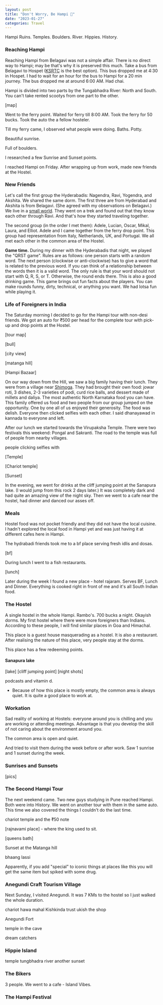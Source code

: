 ```yaml
---
layout: post
title: "Don't Worry, Be Hampi 📍"
date: "2023-01-27"
categories: Travel
---
```


Hampi Ruins. Temples. Boulders. River. Hippies. History.

### Reaching Hampi

Reaching Hampi from Belagavi was not a simple affair. There is no direct way to Hampi; may be that's why it is preserved this much. Take a bus from Belagavi to Hospet ([KSRTC]() is the best option). This bus dropped me at 4:30 in Hospet. I had to wait for an hour for the bus to Hampi for a 20 min journey. The bus dropped me at around 6:00 AM. Had chai.

Hampi is divided into two parts by the Tungabhadra River: North and South. You can't take rented scootys from one part to the other.

[map]

Went to the ferry point. Waited for ferry till 8:00 AM. Took the ferry for 50 bucks. Took the auto the a fellow hosteler.

Till my ferry came, I observed what people were doing. Baths. Potty.

Beautiful sunrise.

Full of boulders.

I researched a few Sunrise and Sunset points.

I reached Hampi on Friday. After wrapping up from work, made new friends at the Hostel.

### New Friends

Let's call the first group the Hyderabadis: Nagendra, Ravi, Yogendra, and Akshita. We shared the same dorm. The first three are from Hyderabad and Akshita is from Belagavi. (She agreed with my observations on Belagavi.) We live in a [small world](https://en.wikipedia.org/wiki/Six_degrees_of_separation). They went on a trek and found out that they know each other through Ravi. And that's how they started traveling together.

The second group (in the order I met them): Adele, Lucian, Oscar, Mikal, Laura, and Elliot. Adele and I came together from the ferry drop point. This group had representation from Italy, Netherlands, UK, and Portugal. We all met each other in the common area of the Hostel.

**Game time.** During my dinner with the Hyderabadis that night, we played the "QRST game". Rules are as follows: one person starts with a random word. The next person (clockwise or anti-clockwise) has to give a word that is related to the previous word. If you can think of a relationship between the words then it is a valid word. The only rule is that your word should not start with Q, R, S, or T. Otherwise, the round ends there. This is also a good drinking game. This game brings out fun facts about the players. You can make rounds funny, dirty, technical, or anything you want. We had lotsa fun while playing it.

### Life of Foreigners in India

The Saturday morning I decided to go for the Hampi tour with non-desi friends. We got an auto for ₹500 per head for the complete tour with pick-up and drop points at the Hostel.

[tour map]

[bull]

[city view]

[matanga hill]

[Hampi Bazaar]

On our way down from the Hill, we saw a big family having their lunch. They were from a village near [Shimoga](). They had brought their own food: jowar roti, 3 dishes, 2-3 varieties of podi, curd rice balls, and dessert made of millets and daliya. The most authentic North Karnataka food you can have. This family offered us food and two people from our group jumped on the opportunity. One by one all of us enjoyed their generosity. The food was delish. Everyone then clicked selfies with each other. I said dhanayawad in kannada to everyone and left.

After our lunch we started towards the Virupaksha Temple. There were two festivals this weekend: Pongal and Sakranti. The road to the temple was full of people from nearby villages.


people clicking selfies with

[Temple]

[Chariot temple]

[Sunset]

In the evening, we went for drinks at the cliff jumping point at the Sanapura lake. (I would jump from this rock 2 days later.) It was completely dark and had quite an amazing view of the night sky. Then we went to a cafe near the hostel, had dinner and danced our asses off.

### Meals

Hostel food was not pocket friendly and they did not have the local cuisine. I hadn't explored the local food in Hampi yet and was just having it at different cafes here in Hampi.

The hydrabadi friends took me to a bf place serving fresh idlis and dosas.

[bf]

During lunch I went to a fish restaurants.

[lunch]

Later during the week I found a new place - hotel rajaram. Serves BF, Lunch and Dinner. Everything is cooked right in front of me and it's all South Indian food.

### The Hostel

A single hostel in the whole Hampi. Rambo's. 700 bucks a night. Okayish dorms. My first hostel where there were more foreigners than Indians. According to these people, I will find similar places in Goa and Himachal.

This place is a guest house masquerading as a hostel. It is also a restaurant. After realising the nature of this place, very people stay at the dorms.

This place has a few redeeming points.

#### Sanapura lake

[lake]
[cliff jumping point]
[night shots]

podcasts and vitamin d.

- Because of how this place is mostly empty, the common area is always quiet. It is quite a good place to work at.


### Workation

Sad reality of working at Hostels: everyone around you is chilling and you are working or attending meetings. Advantage is that you develop the skill of not caring about the environment around you.

The common area is open and quiet.


And tried to visit them during the week before or after work.
Saw 1 sunrise and 1 sunset during the week.


### Sunrises and Sunsets


[pics]

### The Second Hampi Tour

The next weekend came. Two new guys studying in Pune reached Hampi. Both were into History. We went on another tour with them in the same auto. This time we also covered the things I couldn't do the last time.

chariot temple and the ₹50 note

[rajnavami place] - where the king used to sit.

[queens bath]

Sunset at the Matanga hill

bhaang lassi

Apparently, if you add "special" to iconic things at places like this you will get the same item but spiked with some drug.

### Anegundi Craft Tourism Village

Next Sunday, I visited Anegundi. It was 7 KMs to the hostel so I just walked the whole duration.

chariot
hawa mahal
Kishkinda trust
ukish the shop

Anegundi Fort

temple in the cave

dream catchers

### Hippie Island

temple
tungbhadra river
another sunset


### The Bikers

3 people. We went to a cafe - Island Vibes.

### The Hampi Festival



